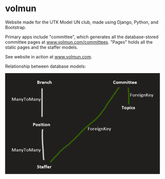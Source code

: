 # volmun
Website made for the UTK Model UN club, made using Django, Python, and Bootstrap.

Primary apps include "committee", which generates all the database-stored committee pages at www.volmun.com/committees. "Pages" holds all the static pages and the staffer models.

See website in action at www.volmun.com.

Relationship between database models:

![Database](/database.png)
